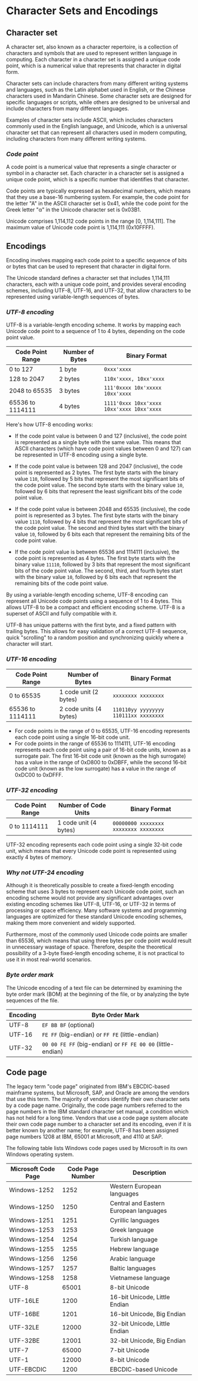 # Character Sets and Encodings

## Character set

A character set, also known as a character repertoire, is a collection of characters and symbols that are used to represent written language in computing. Each character in a character set is assigned a unique code point, which is a numerical value that represents that character in digital form.

Character sets can include characters from many different writing systems and languages, such as the Latin alphabet used in English, or the Chinese characters used in Mandarin Chinese. Some character sets are designed for specific languages or scripts, while others are designed to be universal and include characters from many different languages.

Examples of character sets include ASCII, which includes characters commonly used in the English language, and Unicode, which is a universal character set that can represent all characters used in modern computing, including characters from many different writing systems.

### *Code point*

A code point is a numerical value that represents a single character or symbol in a character set. Each character in a character set is assigned a unique code point, which is a specific number that identifies that character.

Code points are typically expressed as hexadecimal numbers, which means that they use a base-16 numbering system. For example, the code point for the letter "A" in the ASCII character set is 0x41, while the code point for the Greek letter "α" in the Unicode character set is 0x03B1.

Unicode comprises 1,114,112 code points in the range [0, 1,114,111]. The maximum value of Unicode code point is 1,114,111 (0x10FFFF).

## Encodings

Encoding involves mapping each code point to a specific sequence of bits or bytes that can be used to represent that character in digital form.

The Unicode standard defines a character set that includes 1,114,111 characters, each with a unique code point, and provides several encoding schemes, including UTF-8, UTF-16, and UTF-32, that allow characters to be represented using variable-length sequences of bytes.

### *UTF-8 encoding*
UTF-8 is a variable-length encoding scheme. It works by mapping each Unicode code point to a sequence of 1 to 4 bytes, depending on the code point value. 

| Code Point Range | Number of Bytes | Binary Format |
| --- | --- | --- |
| 0 to 127 | 1 byte | `0xxx'xxxx` |
| 128 to 2047 | 2 bytes | `110x'xxxx, 10xx'xxxx` |
| 2048 to 65535 | 3 bytes | `111'0xxxx 10x'xxxxx 10xx'xxxx` |
| 65536 to 1114111 | 4 bytes | `1111'0xxx 10xx'xxxx 10xx'xxxx 10xx'xxxx` |

Here's how UTF-8 encoding works:

- If the code point value is between 0 and 127 (inclusive), the code point is represented as a single byte with the same value. This means that ASCII characters (which have code point values between 0 and 127) can be represented in UTF-8 encoding using a single byte.

- If the code point value is between 128 and 2047 (inclusive), the code point is represented as 2 bytes. The first byte starts with the binary value `110`, followed by 5 bits that represent the most significant bits of the code point value. The second byte starts with the binary value `10`, followed by 6 bits that represent the least significant bits of the code point value.

- If the code point value is between 2048 and 65535 (inclusive), the code point is represented as 3 bytes. The first byte starts with the binary value `1110`, followed by 4 bits that represent the most significant bits of the code point value. The second and third bytes start with the binary value `10`, followed by 6 bits each that represent the remaining bits of the code point value.

- If the code point value is between 65536 and 1114111 (inclusive), the code point is represented as 4 bytes. The first byte starts with the binary value `11110`, followed by 3 bits that represent the most significant bits of the code point value. The second, third, and fourth bytes start with the binary value `10`, followed by 6 bits each that represent the remaining bits of the code point value.

By using a variable-length encoding scheme, UTF-8 encoding can represent all Unicode code points using a sequence of 1 to 4 bytes. This allows UTF-8 to be a compact and efficient encoding scheme. UTF-8 is a superset of ASCII and fully compatible with it.

UTF-8 has unique patterns with the first byte, and a fixed pattern with trailing bytes. This allows for easy validation of a correct UTF-8 sequence, quick "scrolling" to a random position and synchronizing quickly where a character will start.

### *UTF-16 encoding*

| Code Point Range | Number of Bytes | Binary Format |
| --- | --- | --- |
| 0 to 65535 | 1 code unit (2 bytes) | `xxxxxxxx xxxxxxxx` |
| 65536 to 1114111 | 2 code units (4 bytes) | `110110yy yyyyyyyy 110111xx xxxxxxxx` |

- For code points in the range of 0 to 65535, UTF-16 encoding represents each code point using a single 16-bit code unit. 
- For code points in the range of 65536 to 1114111, UTF-16 encoding represents each code point using a pair of 16-bit code units, known as a surrogate pair. The first 16-bit code unit (known as the high surrogate) has a value in the range of 0xD800 to 0xDBFF, while the second 16-bit code unit (known as the low surrogate) has a value in the range of 0xDC00 to 0xDFFF.

### *UTF-32 encoding*

| Code Point Range | Number of Code Units | Binary Format |
| --- | --- | --- |
| 0 to 1114111 | 1 code unit (4 bytes) | `00000000 xxxxxxxx xxxxxxxx xxxxxxxx` |


UTF-32 encoding represents each code point using a single 32-bit code unit, which means that every Unicode code point is represented using exactly 4 bytes of memory.

### *Why not UTF-24 encoding*

Although it is theoretically possible to create a fixed-length encoding scheme that uses 3 bytes to represent each Unicode code point, such an encoding scheme would not provide any significant advantages over existing encoding schemes like UTF-8, UTF-16, or UTF-32 in terms of processing or space efficiency. Many software systems and programming languages are optimized for these standard Unicode encoding schemes, making them more convenient and widely supported.

Furthermore, most of the commonly used Unicode code points are smaller than 65536, which means that using three bytes per code point would result in unnecessary wastage of space. Therefore, despite the theoretical possibility of a 3-byte fixed-length encoding scheme, it is not practical to use it in most real-world scenarios.

### *Byte order mark*

The Unicode encoding of a text file can be determined by examining the byte order mark (BOM) at the beginning of the file, or by analyzing the byte sequences of the file.

| Encoding | Byte Order Mark |
| --- | --- |
| UTF-8 | `EF BB BF` (optional) |
| UTF-16 | `FE FF` (big-endian) or `FF FE` (little-endian) |
| UTF-32 | `00 00 FE FF` (big-endian) or `FF FE 00 00` (little-endian) |


## Code page
The legacy term "code page" originated from IBM's EBCDIC-based mainframe systems, but Microsoft, SAP, and Oracle are among the vendors that use this term. The majority of vendors identify their own character sets by a code page name. Originally, the code page numbers referred to the page numbers in the IBM standard character set manual, a condition which has not held for a long time. Vendors that use a code page system allocate their own code page number to a character set and its encoding, even if it is better known by another name; for example, UTF-8 has been assigned page numbers 1208 at IBM, 65001 at Microsoft, and 4110 at SAP. 

The following table lists Windows code pages used by Microsoft in its own Windows operating system.

| Microsoft Code Page     | Code Page Number | Description                                |
|-------------------------|------------------|--------------------------------------------|
| Windows-1252            | 1252             | Western European languages                 |
| Windows-1250            | 1250             | Central and Eastern European languages     |
| Windows-1251            | 1251             | Cyrillic languages                         |
| Windows-1253            | 1253             | Greek language                             |
| Windows-1254            | 1254             | Turkish language                           |
| Windows-1255            | 1255             | Hebrew language                            |
| Windows-1256            | 1256             | Arabic language                            |
| Windows-1257            | 1257             | Baltic languages                           |
| Windows-1258            | 1258             | Vietnamese language                        |
| UTF-8                   | 65001            | 8-bit Unicode                              |
| UTF-16LE                | 1200             | 16-bit Unicode, Little Endian              |
| UTF-16BE                | 1201             | 16-bit Unicode, Big Endian                 |
| UTF-32LE                | 12000            | 32-bit Unicode, Little Endian              |
| UTF-32BE                | 12001            | 32-bit Unicode, Big Endian                 |
| UTF-7                   | 65000            | 7-bit Unicode                              |
| UTF-1                   | 12000            | 8-bit Unicode                              |
| UTF-EBCDIC              | 1200             | EBCDIC-based Unicode                       |
